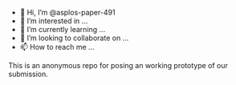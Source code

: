 - 👋 Hi, I’m @asplos-paper-491
- 👀 I’m interested in ...
- 🌱 I’m currently learning ...
- 💞️ I’m looking to collaborate on ...
- 📫 How to reach me ...

This is an anonymous repo for posing an working prototype of our submission.

<!---
asplos-paper-491/asplos-paper-491 is a ✨ special ✨ repository because its `README.md` (this file) appears on your GitHub profile.
You can click the Preview link to take a look at your changes.
--->
